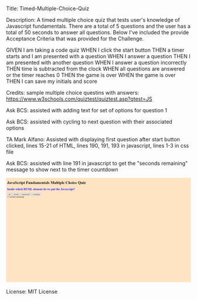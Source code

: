 Title:
Timed-Multiple-Choice-Quiz


Description:
A timed multiple choice quiz that tests user's knowledge of Javascript fundamentals. There are a total of 5 questions and the user has a total of 50 seconds to answer all questions. Below I've included the provide Acceptance Criteria that was provided for the Challenge.

GIVEN I am taking a code quiz
WHEN I click the start button
THEN a timer starts and I am presented with a question
WHEN I answer a question
THEN I am presented with another question
WHEN I answer a question incorrectly
THEN time is subtracted from the clock
WHEN all questions are answered or the timer reaches 0
THEN the game is over
WHEN the game is over
THEN I can save my initials and score


Credits:
sample multiple choice questins with answers:
https://www.w3schools.com/quiztest/quiztest.asp?qtest=JS

Ask BCS:
assisted with adding text for set of options for question 1

Ask BCS:
assisted with cycling to next question with their associated options

TA Mark Alfano:
Assisted with displaying first question after start button clicked, lines 15-21 of HTML, lines 190, 191, 193 in javascript, lines 1-3 in css file

Ask BCS:
assisted with line 191 in javascript to get the "seconds remaining" message to show next to the timer countdown


![screenshot of deployed application with first question](<Screenshot (8).png>)

License:
MIT License